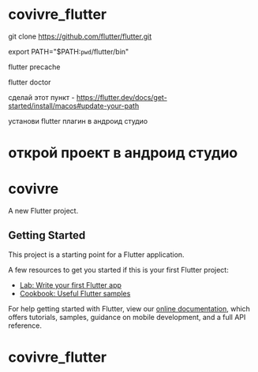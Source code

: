 
# covivre_flutter

git clone https://github.com/flutter/flutter.git

export PATH="$PATH:`pwd`/flutter/bin"

flutter precache

 flutter doctor

сделай этот пункт -  https://flutter.dev/docs/get-started/install/macos#update-your-path

установи flutter плагин в андроид студио

открой проект в андроид студио
=======
# covivre

A new Flutter project.

## Getting Started

This project is a starting point for a Flutter application.

A few resources to get you started if this is your first Flutter project:

- [Lab: Write your first Flutter app](https://flutter.dev/docs/get-started/codelab)
- [Cookbook: Useful Flutter samples](https://flutter.dev/docs/cookbook)

For help getting started with Flutter, view our
[online documentation](https://flutter.dev/docs), which offers tutorials,
samples, guidance on mobile development, and a full API reference.
# covivre_flutter
